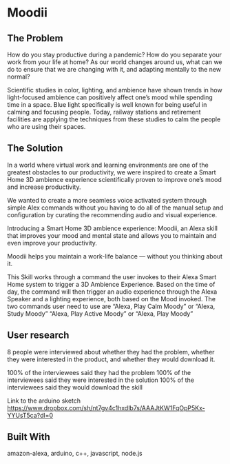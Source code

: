 # Moodii

## The Problem
How do you stay productive during a pandemic? How do you separate your work from your life at home? As our world changes around us, what can we do to ensure that we are changing with it, and adapting mentally to the new normal?

Scientific studies in color, lighting, and ambience have shown trends in how light-focused ambience can positively affect one’s mood while spending time in a space. Blue light specifically is well known for being useful in calming and focusing people. Today, railway stations and retirement facilities are applying the techniques from these studies to calm the people who are using their spaces.

## The Solution
In a world where virtual work and learning environments are one of the greatest obstacles to our productivity, we were inspired to create a Smart Home 3D ambience experience scientifically proven to improve one’s mood and increase productivity.

We wanted to create a more seamless voice activated system through simple Alex commands without you having to do all of the manual setup and configuration by curating the recommending audio and visual experience.

Introducing a Smart Home 3D ambience experience: Moodii, an Alexa skill that improves your mood and mental state and allows you to maintain and even improve your productivity.

Moodii helps you maintain a work-life balance — without you thinking about it.

This Skill works through a command the user invokes to their Alexa Smart Home system to trigger a 3D Ambience Experience. Based on the time of day, the command will then trigger an audio experience through the Alexa Speaker and a lighting experience, both based on the Mood invoked. The two commands user need to use are “Alexa, Play Calm Moody” or “Alexa, Study Moody” “Alexa, Play Active Moody” or “Alexa, Play Moody”

## User research
8 people were interviewed about whether they had the problem, whether they were interested in the product, and whether they would download it.

100% of the interviewees said they had the problem 100% of the interviewees said they were interested in the solution 100% of the interviewees said they would download the skill

Link to the arduino sketch
https://www.dropbox.com/sh/nt7gv4c1hxdlb7s/AAAJtKW1FqOpP5Kx-YYUsT5ca?dl=0

## Built With
amazon-alexa, arduino, c++, javascript, node.js
